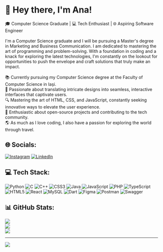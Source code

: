 # 👋 Hey there, I'm Ana!

🎓 Computer Science Graduate | 💻 Tech Enthusiast | 🌐 Aspiring Software Engineer <br><br> I'm a Computer Science graduate and I will be pursuing a Master's degree in Marketing and Business Communication. I am dedicated to mastering the art of programming and problem-solving. With a foundation in coding and a knack for exploring the latest technologies, I'm constantly on the lookout for opportunities to push the envelope and craft solutions that truly make an impact.<br><br>📚 Currently pursuing my Computer Science degree at the Faculty of Computer Science in Iași. <br>🎨 Passionate about translating intricate designs into seamless, interactive interfaces that captivate users.<br>🔍 Mastering the art of HTML, CSS, and JavaScript, constantly seeking innovative ways to elevate the user experience.<br>🚀 Enthusiastic about open-source projects and contributing to the tech community.<br>🌎 As much as I love coding, I also have a passion for exploring the world through travel.

## 🌐 Socials:
[![Instagram](https://img.shields.io/badge/Instagram-%23E4405F.svg?logo=Instagram&logoColor=white)](https://instagram.com/ana_ungurean) [![LinkedIn](https://img.shields.io/badge/LinkedIn-%230077B5.svg?logo=linkedin&logoColor=white)](https://www.linkedin.com/in/ana-maria-ungurean-4862b5229/) 

## 💻 Tech Stack:
![Python](https://img.shields.io/badge/python-%2314354C.svg?style=flat&logo=python&logoColor=white)
![C](https://img.shields.io/badge/c-%2300599C.svg?style=flat&logo=c&logoColor=white) ![C++](https://img.shields.io/badge/c++-%2300599C.svg?style=flat&logo=c%2B%2B&logoColor=white) ![CSS3](https://img.shields.io/badge/css3-%231572B6.svg?style=flat&logo=css3&logoColor=white) ![Java](https://img.shields.io/badge/java-%23ED8B00.svg?style=flat&logo=java&logoColor=white) ![JavaScript](https://img.shields.io/badge/javascript-%23323330.svg?style=flat&logo=javascript&logoColor=%23F7DF1E) ![PHP](https://img.shields.io/badge/php-%23777BB4.svg?style=flat&logo=php&logoColor=white) ![TypeScript](https://img.shields.io/badge/typescript-%23007ACC.svg?style=flat&logo=typescript&logoColor=white) ![HTML5](https://img.shields.io/badge/html5-%23E34F26.svg?style=flat&logo=html5&logoColor=white) ![React](https://img.shields.io/badge/react-%2320232a.svg?style=flat&logo=react&logoColor=%2361DAFB) ![MySQL](https://img.shields.io/badge/mysql-%2300f.svg?style=flat&logo=mysql&logoColor=white) ![Dart](https://img.shields.io/badge/dart-%230175C2.svg?style=flat&logo=dart&logoColor=white)
![Figma](https://img.shields.io/badge/figma-%23F24E1E.svg?style=flat&logo=figma&logoColor=white) ![Postman](https://img.shields.io/badge/Postman-FF6C37?style=flat&logo=postman&logoColor=white) ![Swagger](https://img.shields.io/badge/-Swagger-%23Clojure?style=flat&logo=swagger&logoColor=white)

## 📊 GitHub Stats:
![](https://github-readme-stats.vercel.app/api?username=anaungurean&theme=gotham&hide_border=false&include_all_commits=true&count_private=true)<br/>
![](https://github-readme-streak-stats.herokuapp.com/?user=anaungurean&theme=gotham&hide_border=false)<br/>
![](https://github-readme-stats.vercel.app/api/top-langs/?username=anaungurean&theme=gotham&hide_border=false&include_all_commits=true&count_private=true&layout=compact)

---
[![](https://visitcount.itsvg.in/api?id=anaungurean&icon=0&color=0)](https://visitcount.itsvg.in)
